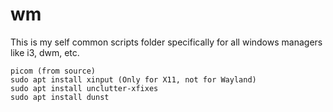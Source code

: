 # wm

This is my self common scripts folder specifically for all windows managers like i3, dwm, etc.

```
picom (from source)
sudo apt install xinput (Only for X11, not for Wayland)
sudo apt install unclutter-xfixes
sudo apt install dunst
```
